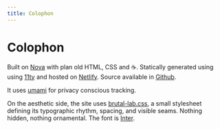 ```yaml
---
title: Colophon
---
```


# Colophon

Built on [Nova](https://nova.app) with plan old HTML, CSS and ☕. Statically 
generated using using [11ty](https://www.11ty.dev) and hosted on
[Netlify](https://www.netlify.com). Source available in 
[Github](https://github.com/eduar-io/minilab.co).

It uses [umami](https://umami.is) for privacy conscious tracking.

On the aesthetic side, the site uses [brutal-lab.css](/styles/brutal-lab.css),
a small stylesheet defining its typographic rhythm, spacing, and visible seams.
Nothing hidden, nothing ornamental. The font is [Inter](https://rsms.me/inter/).